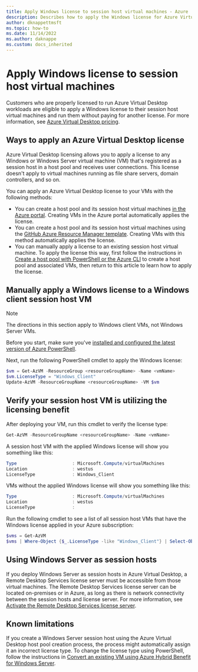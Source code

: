 ```yaml
---
title: Apply Windows license to session host virtual machines - Azure
description: Describes how to apply the Windows license for Azure Virtual Desktop VMs.
author: dknappettmsft
ms.topic: how-to
ms.date: 11/14/2022
ms.author: daknappe
ms.custom: docs_inherited 
---
```

# Apply Windows license to session host virtual machines

Customers who are properly licensed to run Azure Virtual Desktop workloads are eligible to apply a Windows license to their session host virtual machines and run them without paying for another license. For more information, see [Azure Virtual Desktop pricing](https://azure.microsoft.com/pricing/details/virtual-desktop/).

## Ways to apply an Azure Virtual Desktop license

Azure Virtual Desktop licensing allows you to apply a license to any Windows or Windows Server virtual machine (VM) that's registered as a session host in a host pool and receives user connections. This license doesn't apply to virtual machines running as file share servers, domain controllers, and so on.

You can apply an Azure Virtual Desktop license to your VMs with the following methods:

- You can create a host pool and its session host virtual machines [in the Azure portal](./create-host-pools-azure-marketplace.md). Creating VMs in the Azure portal automatically applies the license.
- You can create a host pool and its session host virtual machines using the [GitHub Azure Resource Manager template](https://github.com/Azure/RDS-Templates/tree/master/ARM-wvd-templates). Creating VMs with this method automatically applies the license.
- You can manually apply a license to an existing session host virtual machine. To apply the license this way, first follow the instructions in [Create a host pool with PowerShell or the Azure CLI](./create-host-pools-powershell.md) to create a host pool and associated VMs, then return to this article to learn how to apply the license.

## Manually apply a Windows license to a Windows client session host VM

>[!NOTE]
>The directions in this section apply to Windows client VMs, not Windows Server VMs.

Before you start, make sure you've [installed and configured the latest version of Azure PowerShell](/powershell/azure/). 

Next, run the following PowerShell cmdlet to apply the Windows license:

```powershell
$vm = Get-AzVM -ResourceGroup <resourceGroupName> -Name <vmName>
$vm.LicenseType = "Windows_Client"
Update-AzVM -ResourceGroupName <resourceGroupName> -VM $vm
```

## Verify your session host VM is utilizing the licensing benefit

After deploying your VM, run this cmdlet to verify the license type:

```powershell
Get-AzVM -ResourceGroupName <resourceGroupName> -Name <vmName>
```

A session host VM with the applied Windows license will show you something like this:

```powershell
Type                     : Microsoft.Compute/virtualMachines
Location                 : westus
LicenseType              : Windows_Client
```

VMs without the applied Windows license will show you something like this:

```powershell
Type                     : Microsoft.Compute/virtualMachines
Location                 : westus
LicenseType              :
```

Run the following cmdlet to see a list of all session host VMs that have the Windows license applied in your Azure subscription:

```powershell
$vms = Get-AzVM
$vms | Where-Object {$_.LicenseType -like "Windows_Client"} | Select-Object ResourceGroupName, Name, LicenseType
```

## Using Windows Server as session hosts

If you deploy Windows Server as session hosts in Azure Virtual Desktop, a Remote Desktop Services license server must be accessible from those virtual machines. The Remote Desktop Services license server can be located on-premises or in Azure, as long as there is network connectivity between the session hosts and license server. For more information, see [Activate the Remote Desktop Services license server](/windows-server/remote/remote-desktop-services/rds-activate-license-server).

## Known limitations

If you create a Windows Server session host using the Azure Virtual Desktop host pool creation process, the process might automatically assign it an incorrect license type. To change the license type using PowerShell, follow the instructions in [Convert an existing VM using Azure Hybrid Benefit for Windows Server](/azure/virtual-machines/windows/hybrid-use-benefit-licensing#powershell-1).
